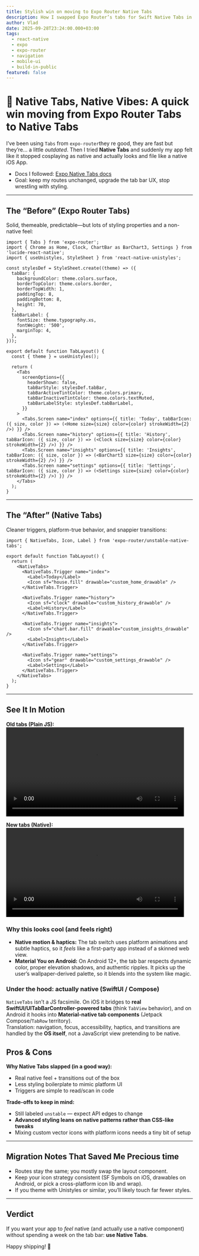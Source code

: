 ```yaml
---
title: Stylish win on moving to Expo Router Native Tabs
description: How I swapped Expo Router’s tabs for Swift Native Tabs in React
author: Vlad
date: 2025-09-28T23:24:00.000+03:00
tags:
  - react-native
  - expo
  - expo-router
  - navigation
  - mobile-ui
  - build-in-public
featured: false
---
```


# 🧭 Native Tabs, Native Vibes: A quick win moving from Expo Router Tabs to Native Tabs

I’ve been using `Tabs` from `expo-router`they re good, they are fast but they’re… a little *outdated*.
Then I tried **Native Tabs** and suddenly my app felt like it stopped cosplaying as native and actually looks and file like a native iOS App.

- Docs I followed: [Expo Native Tabs docs](https://docs.expo.dev/router/advanced/native-tabs/)
- Goal: keep my routes unchanged, upgrade the tab bar UX, stop wrestling with styling.

---

## The “Before” (Expo Router Tabs)

Solid, themeable, predictable—but lots of styling properties and a non-native feel:

```tsx
import { Tabs } from 'expo-router';
import { Chrome as Home, Clock, ChartBar as BarChart3, Settings } from 'lucide-react-native';
import { useUnistyles, StyleSheet } from 'react-native-unistyles';

const stylesDef = StyleSheet.create((theme) => ({
  tabBar: {
    backgroundColor: theme.colors.surface,
    borderTopColor: theme.colors.border,
    borderTopWidth: 1,
    paddingTop: 8,
    paddingBottom: 8,
    height: 70,
  },
  tabBarLabel: {
    fontSize: theme.typography.xs,
    fontWeight: '500',
    marginTop: 4,
  },
}));

export default function TabLayout() {
  const { theme } = useUnistyles();

  return (
    <Tabs
      screenOptions={{
        headerShown: false,
        tabBarStyle: stylesDef.tabBar,
        tabBarActiveTintColor: theme.colors.primary,
        tabBarInactiveTintColor: theme.colors.textMuted,
        tabBarLabelStyle: stylesDef.tabBarLabel,
      }}
    >
      <Tabs.Screen name="index" options={{ title: 'Today', tabBarIcon: ({ size, color }) => (<Home size={size} color={color} strokeWidth={2} />) }} />
      <Tabs.Screen name="history" options={{ title: 'History', tabBarIcon: ({ size, color }) => (<Clock size={size} color={color} strokeWidth={2} />) }} />
      <Tabs.Screen name="insights" options={{ title: 'Insights', tabBarIcon: ({ size, color }) => (<BarChart3 size={size} color={color} strokeWidth={2} />) }} />
      <Tabs.Screen name="settings" options={{ title: 'Settings', tabBarIcon: ({ size, color }) => (<Settings size={size} color={color} strokeWidth={2} />) }} />
    </Tabs>
  );
}
```

---

## The “After” (Native Tabs)

Cleaner triggers, platform-true behavior, and snappier transitions:

```tsx
import { NativeTabs, Icon, Label } from 'expo-router/unstable-native-tabs';

export default function TabLayout() {
  return (
    <NativeTabs>
      <NativeTabs.Trigger name="index">
        <Label>Today</Label>
        <Icon sf="house.fill" drawable="custom_home_drawable" />
      </NativeTabs.Trigger>

      <NativeTabs.Trigger name="history">
        <Icon sf="clock" drawable="custom_history_drawable" />
        <Label>History</Label>
      </NativeTabs.Trigger>

      <NativeTabs.Trigger name="insights">
        <Icon sf="chart.bar.fill" drawable="custom_insights_drawable" />
        <Label>Insights</Label>
      </NativeTabs.Trigger>

      <NativeTabs.Trigger name="settings">
        <Icon sf="gear" drawable="custom_settings_drawable" />
        <Label>Settings</Label>
      </NativeTabs.Trigger>
    </NativeTabs>
  );
}
```
---

## See It In Motion

**Old tabs (Plain JS):**  
<video src="/videos/native_tab_old.mov" controls playsinline width="480"></video>

**New tabs (Native):**  
<video src="/videos/native_tab_new.mov" controls playsinline width="480"></video>

### Why this looks cool (and feels right)

- **Native motion & haptics:** The tab switch uses platform animations and subtle haptics, so it *feels* like a first-party app instead of a skinned web view.
- **Material You on Android:** On Android 12+, the tab bar respects dynamic color, proper elevation shadows, and authentic ripples. It picks up the user’s wallpaper-derived palette, so it blends into the system like magic.

### Under the hood: actually native (SwiftUI / Compose)

`NativeTabs` isn’t a JS facsimile. On iOS it bridges to **real SwiftUI/UITabBarController-powered tabs** (think `TabView` behavior), and on Android it hooks into **Material-native tab components** (Jetpack Compose/`TabRow` territory).  
Translation: navigation, focus, accessibility, haptics, and transitions are handled by the **OS itself**, not a JavaScript view pretending to be native.


## Pros & Cons

**Why Native Tabs slapped (in a good way):**
- Real native feel + transitions out of the box
- Less styling boilerplate to mimic platform UI
- Triggers are simple to read/scan in code

**Trade-offs to keep in mind:**
- Still labeled `unstable` — expect API edges to change
- **Advanced styling leans on native patterns rather than CSS-like tweaks**
- Mixing custom vector icons with platform icons needs a tiny bit of setup

---

## Migration Notes That Saved Me Precious time

- Routes stay the same; you mostly swap the layout component.
- Keep your icon strategy consistent (SF Symbols on iOS, drawables on Android, or pick a cross-platform icon lib and wrap).
- If you theme with Unistyles or similar, you’ll likely touch far fewer styles.

---

## Verdict

If you want your app to *feel* native (and actually use a native component) without spending a week on the tab bar: **use Native Tabs**.

Happy shipping! 🚀
